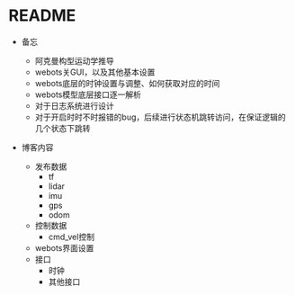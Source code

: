 # README
- 备忘
  - 阿克曼构型运动学推导
  - webots关GUI，以及其他基本设置
  - webots底层的时钟设置与调整、如何获取对应的时间
  - webots模型底层接口逐一解析
  - 对于日志系统进行设计
  - 对于开启时时不时报错的bug，后续进行状态机跳转访问，在保证逻辑的几个状态下跳转

- 博客内容
  - 发布数据
    - tf
    - lidar
    - imu
    - gps
    - odom
  - 控制数据
    - cmd_vel控制
  - webots界面设置
  - 接口
    - 时钟
    - 其他接口